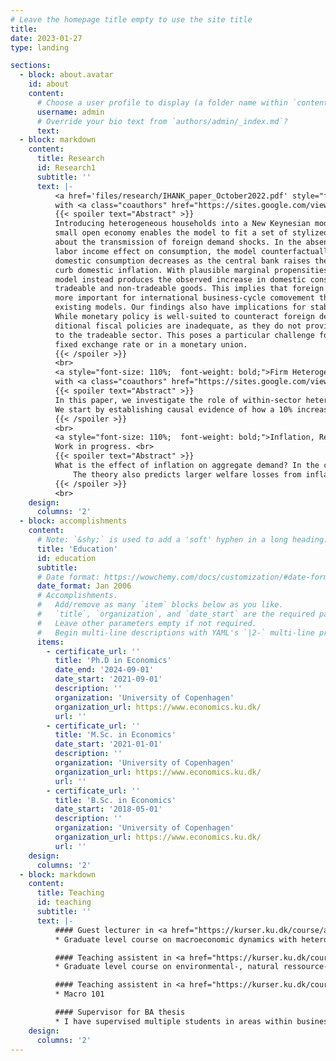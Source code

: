 ```yaml
---
# Leave the homepage title empty to use the site title
title:
date: 2023-01-27
type: landing

sections:
  - block: about.avatar
    id: about
    content:
      # Choose a user profile to display (a folder name within `content/authors/`)
      username: admin
      # Override your bio text from `authors/admin/_index.md`?
      text:
  - block: markdown
    content:
      title: Research
      id: Research1
      subtitle: ''
      text: |-
          <a href='files/research/IHANK_paper_October2022.pdf' style="font-size: 110%;  font-weight: bold;">The Transmission of Foreign Demand Shocks (2022)</a>  <br>
          with <a class="coauthors" href="https://sites.google.com/view/jeppe-druedahl/">Jeppe Druedahl</a>, <a class="coauthors" href="https://sites.google.com/site/sorenhoveravn">Søren Hove Ravn</a>, <a class="coauthors" href="https://sites.google.com/site/lsunderplassmann/">Laura Sunder-Plassmann</a> and <a class="coauthors" href="https://sundram.dk/">Jacob Marott Sundram</a>. Working paper. <br>
          {{< spoiler text="Abstract" >}}
          Introducing heterogeneous households into a New Keynesian model of a
          small open economy enables the model to fit a set of stylized empirical facts
          about the transmission of foreign demand shocks. In the absence of a strong
          labor income effect on consumption, the model counterfactually implies that
          domestic consumption decreases as the central bank raises the interest rate to
          curb domestic inflation. With plausible marginal propensities to consume, the
          model instead produces the observed increase in domestic consumption of both
          tradeable and non-tradeable goods. This implies that foreign demand shocks are
          more important for international business-cycle comovement than predicted by
          existing models. Our findings also have implications for stabilization policies:
          While monetary policy is well-suited to counteract foreign demand shocks, tra-
          ditional fiscal policies are inadequate, as they do not provide sufficient stimulus
          to the tradeable sector. This poses a particular challenge for countries with a
          fixed exchange rate or in a monetary union.
          {{< /spoiler >}}
          <br>
          <a style="font-size: 110%;  font-weight: bold;">Firm Heterogeneity and the Transmission of Foreign Supply Shocks (2023)</a>  <br>
          with <a class="coauthors" href="https://sites.google.com/view/christianbkastrup/">Christian B. Kastrup</a>. Work in progress. <br>
          {{< spoiler text="Abstract" >}}
          In this paper, we investigate the role of within-sector heterogeneity in the transmission of foreign supply shocks. 
          We start by establishing causal evidence of how a 10% increase in import prices leads to a 7% decline in real output and a 2.5% increase in prices. We then develop a partial equilibrium model that captures the heterogeneity within sectors, with firms varying across five dimensions: productivity, materials share, import share, export share, and IO-linkages. Our findings reveal that within-sector heterogeneity amplifies the response to foreign shocks by 32% in partial equilibrium. This amplification occurs primarily because larger firms also import the most. However, when considering the broader implications in general equilibrium, a counter-intuitive result emerges. Within-sector heterogeneity dampens the impact of foreign shocks by 11% in this setting. This surprising effect is attributed to the fact that larger firms, while import-intensive, are less intertwined with the domestic economy. In summary, our study underscores the complex interplay of within-sector heterogeneity in the transmission of foreign supply shocks, demonstrating its amplifying effect in partial equilibrium and its contrasting dampening effect in general equilibrium.
          {{< /spoiler >}}
          <br>
          <a style="font-size: 110%;  font-weight: bold;">Inflation, Real Income, and Aggregate Demand (2023)</a>  <br>
          Work in progress. <br>
          {{< spoiler text="Abstract" >}}
          What is the effect of inflation on aggregate demand? In the canonical New Keynesian model the entire transmission occurs through the monetary policy response. I show that a heterogeneous agent models featuring positive MPCs and sticky wages features an additional transmission channel whereby inflation suppress real wages and aggregate demand to the extent that the MPC out of labor income is greater than the MPC out of profits, hence highlighting the distributional role of inflation. Indexing nominal wage growth to inflation is an adept policy in terms of stabilizing aggregate demand in the face of inflationary shocks. 
              The theory also predicts larger welfare losses from inflation than the representative agent counterpart, and help rationalize a strong monetary policy tightening in the face of large surges in inflation.  
          {{< /spoiler >}}
          <br>
    design:
      columns: '2'
  - block: accomplishments
    content:
      # Note: `&shy;` is used to add a 'soft' hyphen in a long heading.
      title: 'Education'
      id: education
      subtitle:
      # Date format: https://wowchemy.com/docs/customization/#date-format
      date_format: Jan 2006
      # Accomplishments.
      #   Add/remove as many `item` blocks below as you like.
      #   `title`, `organization`, and `date_start` are the required parameters.
      #   Leave other parameters empty if not required.
      #   Begin multi-line descriptions with YAML's `|2-` multi-line prefix.
      items:
        - certificate_url: ''
          title: 'Ph.D in Economics'
          date_end: '2024-09-01'
          date_start: '2021-09-01'
          description: ''
          organization: 'University of Copenhagen' 
          organization_url: https://www.economics.ku.dk/
          url: ''
        - certificate_url: ''
          title: 'M.Sc. in Economics'
          date_start: '2021-01-01'
          description: ''
          organization: 'University of Copenhagen' 
          organization_url: https://www.economics.ku.dk/
          url: ''
        - certificate_url: ''
          title: 'B.Sc. in Economics'
          date_start: '2018-05-01'
          description: ''
          organization: 'University of Copenhagen'
          organization_url: https://www.economics.ku.dk/
          url: ''
    design:
      columns: '2'
  - block: markdown
    content:
      title: Teaching
      id: teaching
      subtitle: ''
      text: |-
          #### Guest lecturer in <a href="https://kurser.ku.dk/course/a%C3%98kk08426u/2022-2023" style="color: #FFA500; text-decoration: underline;">Advanced Macroeconomics: Heterogenous Agent Models</a>
          * Graduate level course on macroeconomic dynamics with heterogenous agents.

          #### Teaching assistent in <a href="https://kurser.ku.dk/course/a%C3%98kk08402u/" style="color: #FFA500; text-decoration: underline;">Advanced Economics of the Environment and Climate Change 2021</a>
          * Graduate level course on environmental-, natural ressource- and climate change economics

          #### Teaching assistent in <a href="https://kurser.ku.dk/course/a%c3%98kb08002u/2021-2022" style="color: #FFA500; text-decoration: underline;">Principle of Economics B 2018</a>
          * Macro 101 

          #### Supervisor for BA thesis
          * I have supervised multiple students in areas within business cycle macro   
    design:
      columns: '2'
---
```


